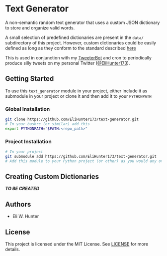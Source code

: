 # Text Generator

A non-semantic random text generator that uses a custom JSON dictionary to store and organize valid
words.

A small selection of predefined dictionaries are present in the `data/` subdirectory of this
project. However, custom dictionaries could be easily defined as long as they conform to the
standard described [here](#creating-custom-dictionaries)

This is used in conjunction with my [TweeterBot](https://github.com/EliHunter173/bot-messengers)
and cron to periodically produce silly tweets on my personal Twitter
([@EliHunter173](https://twitter.com/EliHunter173)).

## Getting Started

To use this `text_generator` module in your project, either include it as submodule in your project
or clone it and then add it to your `PYTHONPATH`

### Global Installation

```sh
git clone https://github.com/EliHunter173/text-generator.git
# In your bashrc (or similar) add this
export PYTHONPATH="$PATH:<repo_path>"
```

### Project Installation

```sh
# In your project
git submodule add https://github.com/EliHunter173/text-generator.git
# Add this module to your Python project (or other) as you would any other submodule
```

## Creating Custom Dictionaries

***TO BE CREATED***

## Authors

* Eli W. Hunter

## License

This project is licensed under the MIT License. See [LICENSE](LICENSE) for more details.

